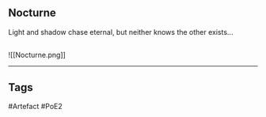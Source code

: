 ## Nocturne
Light and shadow chase eternal,
but neither knows the other exists...
##
![[Nocturne.png]]

---
## Tags
#Artefact
#PoE2